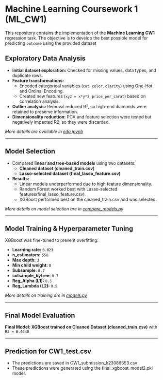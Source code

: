 # Machine Learning Coursework 1 (ML_CW1)

This repository contains the implementation of the **Machine Learning CW1** regression task. The objective is to develop the best possible model for predicting `outcome` using the provided dataset

## Exploratory Data Analysis
- **Initial dataset exploration:** Checked for missing values, data types, and duplicate rows.
- **Feature transformations:**
  - Encoded categorical variables (`cut`, `color`, `clarity`) using One-Hot and Ordinal Encoding.
  - Created new features (`xyz = x*y*z`, `price_per_carat`) based on correlation analysis.
- **Outlier analysis:** Removal reduced R², so high-end diamonds were retained to preserve information.
- **Dimensionality reduction:** PCA and feature selection were tested but negatively impacted R2, so they were discarded.

 _More details are available in [eda.ipynb](eda.ipynb)_

 ---

## Model Selection

- Compared **linear and tree-based models** using two datasets:
  - **Cleaned dataset (cleaned_train.csv)**
  - **Lasso-selected dataset (final_lasso_feature.csv)**
- **Results:**
  - Linear models underperformed due to high feature dimensionality.
  - Random Forest worked best with Lasso-selected features(final_lasso_feature.csv).
  - XGBoost performed best on the cleaned_train.csv and was selected.

_More details on model selection are in [compare_models.py](compare_models.py)_

---

## Model Training & Hyperparameter Tuning

XGBoost was fine-tuned to prevent overfitting:
- **Learning rate:** `0.023`
- **n_estimators:** `550`
- **Max depth:** `3`
- **Min child weight:** `8`
- **Subsample:** `0.7`
- **colsample_bytree:** `0.7`
- **Reg_Alpha (L1):** `0.5`
- **Reg_Lambda (L2):** `0.5`

_More details on training are in [models.py](models.py)_

---

## Final Model Evaluation
**Final Model: XGBoost trained on Cleaned Dataset (cleaned_train.csv)** with `R2 = 0.4640`

---

## Prediction for CW1_test.csv
- The predictions are saved in CW1_submission_k23086553.csv .
- These predictions were generated using the final_xgboost_model2.pkl model.

